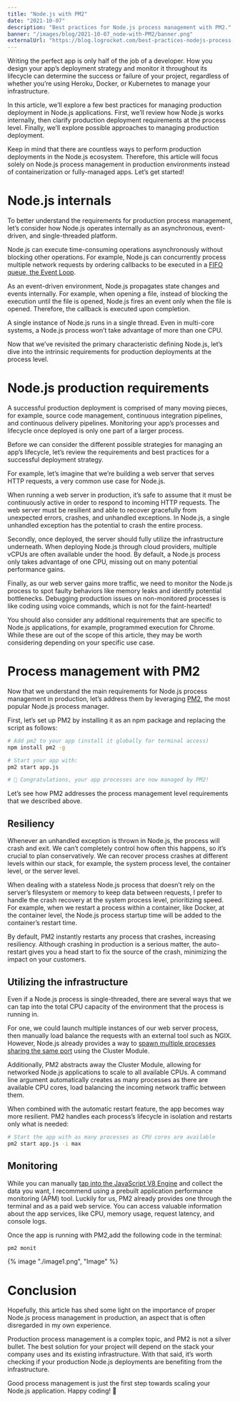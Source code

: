 ```yaml
---
title: "Node.js with PM2"
date: "2021-10-07"
description: "Best practices for Node.js process management with PM2."
banner: "/images/blog/2021-10-07_node-with-PM2/banner.png"
externalUrl: "https://blog.logrocket.com/best-practices-nodejs-process-management-pm2/"
---
```


Writing the perfect app is only half of the job of a developer. How you design your app’s deployment strategy and monitor it throughout its lifecycle can determine the success or failure of your project, regardless of whether you’re using Heroku, Docker, or Kubernetes to manage your infrastructure.

In this article, we’ll explore a few best practices for managing production deployment in Node.js applications. First, we’ll review how Node.js works internally, then clarify production deployment requirements at the process level. Finally, we’ll explore possible approaches to managing production deployment.

Keep in mind that there are countless ways to perform production deployments in the Node.js ecosystem. Therefore, this article will focus solely on Node.js process management in production environments instead of containerization or fully-managed apps. Let’s get started!

# Node.js internals

To better understand the requirements for production process management, let’s consider how Node.js operates internally as an asynchronous, event-driven, and single-threaded platform.

Node.js can execute time-consuming operations asynchronously without blocking other operations. For example, Node.js can concurrently process multiple network requests by ordering callbacks to be executed in a [FIFO queue, the Event Loop](https://blog.logrocket.com/a-complete-guide-to-the-node-js-event-loop/).

As an event-driven environment, Node.js propagates state changes and events internally. For example, when opening a file, instead of blocking the execution until the file is opened, Node.js fires an event only when the file is opened. Therefore, the callback is executed upon completion.

A single instance of Node.js runs in a single thread. Even in multi-core systems, a Node.js process won’t take advantage of more than one CPU.

Now that we’ve revisited the primary characteristic defining Node.js, let’s dive into the intrinsic requirements for production deployments at the process level.

# Node.js production requirements

A successful production deployment is comprised of many moving pieces, for example, source code management, continuous integration pipelines, and continuous delivery pipelines. Monitoring your app’s processes and lifecycle once deployed is only one part of a larger process.

Before we can consider the different possible strategies for managing an app’s lifecycle, let’s review the requirements and best practices for a successful deployment strategy.

For example, let’s imagine that we’re building a web server that serves HTTP requests, a very common use case for Node.js.

When running a web server in production, it’s safe to assume that it must be continuously active in order to respond to incoming HTTP requests. The web server must be resilient and able to recover gracefully from unexpected errors, crashes, and unhandled exceptions. In Node.js, a single unhandled exception has the potential to crash the entire process.

Secondly, once deployed, the server should fully utilize the infrastructure underneath. When deploying Node.js through cloud providers, multiple vCPUs are often available under the hood. By default, a Node.js process only takes advantage of one CPU, missing out on many potential performance gains.

Finally, as our web server gains more traffic, we need to monitor the Node.js process to spot faulty behaviors like memory leaks and identify potential bottlenecks. Debugging production issues on non-monitored processes is like coding using voice commands, which is not for the faint-hearted!

You should also consider any additional requirements that are specific to Node.js applications, for example, programmed execution for Chrome. While these are out of the scope of this article, they may be worth considering depending on your specific use case.

# Process management with PM2

Now that we understand the main requirements for Node.js process management in production, let’s address them by leveraging [PM2](https://pm2.keymetrics.io/), the most popular Node.js process manager.

First, let’s set up PM2 by installing it as an npm package and replacing the script as follows:

```bash
# Add pm2 to your app (install it globally for terminal access)
npm install pm2 -g

# Start your app with:
pm2 start app.js

# 🎉 Congratulations, your app processes are now managed by PM2!
```

Let’s see how PM2 addresses the process management level requirements that we described above.

## Resiliency

Whenever an unhandled exception is thrown in Node.js, the process will crash and exit. We can’t completely control how often this happens, so it’s crucial to plan conservatively. We can recover process crashes at different levels within our stack, for example, the system process level, the container level, or the server level.

When dealing with a stateless Node.js process that doesn’t rely on the server’s filesystem or memory to keep data between requests, I prefer to handle the crash recovery at the system process level, prioritizing speed. For example, when we restart a process within a container, like Docker, at the container level, the Node.js process startup time will be added to the container’s restart time.

By default, PM2 instantly restarts any process that crashes, increasing resiliency. Although crashing in production is a serious matter, the auto-restart gives you a head start to fix the source of the crash, minimizing the impact on your customers.

## Utilizing the infrastructure

Even if a Node.js process is single-threaded, there are several ways that we can tap into the total CPU capacity of the environment that the process is running in.

For one, we could launch multiple instances of our web server process, then manually load balance the requests with an external tool such as NGIX. However, Node.js already provides a way to [spawn multiple processes sharing the same port](https://blog.logrocket.com/optimize-node-js-performance-with-clustering/) using the Cluster Module.

Additionally, PM2 abstracts away the Cluster Module, allowing for networked Node.js applications to scale to all available CPUs. A command line argument automatically creates as many processes as there are available CPU cores, load balancing the incoming network traffic between them.

When combined with the automatic restart feature, the app becomes way more resilient. PM2 handles each process’s lifecycle in isolation and restarts only what is needed:

```bash
# Start the app with as many processes as CPU cores are available
pm2 start app.js -i max
```

## Monitoring

While you can manually [tap into the JavaScript V8 Engine](https://nodejs.org/api/cli.html#cli_cpu_prof) and collect the data you want, I recommend using a prebuilt application performance monitoring (APM) tool. Luckily for us, PM2 already provides one through the terminal and as a paid web service. You can access valuable information about the app services, like CPU, memory usage, request latency, and console logs.

Once the app is running with PM2,add the following code in the terminal:

```bash
pm2 monit
```

{% image "./image1.png", "Image" %}

# Conclusion

Hopefully, this article has shed some light on the importance of proper Node.js process management in production, an aspect that is often disregarded in my own experience.

Production process management is a complex topic, and PM2 is not a silver bullet. The best solution for your project will depend on the stack your company uses and its existing infrastructure. With that said, it’s worth checking if your production Node.js deployments are benefiting from the infrastructure.

Good process management is just the first step towards scaling your Node.js application.
Happy coding! 🚀
